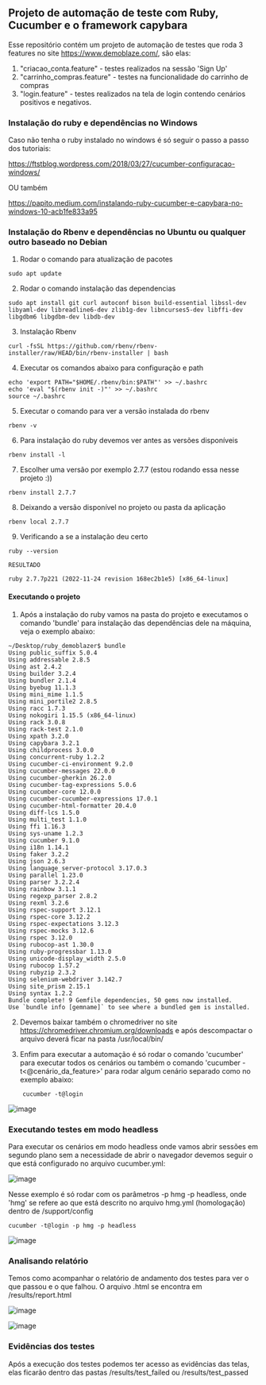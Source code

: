 ## Projeto de automação de teste com Ruby, Cucumber e o framework capybara ##

Esse repositório contém um projeto de automação de testes que roda 3 features no site https://www.demoblaze.com/, são elas:

1) "criacao_conta.feature" - testes realizados na sessão  'Sign Up' 
2) "carrinho_compras.feature" - testes na funcionalidade do carrinho de compras
3) "login.feature" - testes realizados na tela de login contendo cenários positivos e negativos.

### Instalação do ruby e dependências no Windows ###

Caso não tenha o ruby instalado no windows é só seguir o passo a passo dos tutoriais:

https://ftstblog.wordpress.com/2018/03/27/cucumber-configuracao-windows/

OU também

https://papito.medium.com/instalando-ruby-cucumber-e-capybara-no-windows-10-acb1fe833a95


### Instalação do Rbenv e dependências no Ubuntu ou qualquer outro baseado no Debian ###

1) Rodar o comando para atualização de pacotes
```shell
sudo apt update
```
2) Rodar o comando instalação das dependencias
```shell
sudo apt install git curl autoconf bison build-essential libssl-dev libyaml-dev libreadline6-dev zlib1g-dev libncurses5-dev libffi-dev libgdbm6 libgdbm-dev libdb-dev
```
3) Instalação Rbenv
```shell
curl -fsSL https://github.com/rbenv/rbenv-installer/raw/HEAD/bin/rbenv-installer | bash
```
4) Executar os comandos abaixo para configuração e path

```shell
echo 'export PATH="$HOME/.rbenv/bin:$PATH"' >> ~/.bashrc
echo 'eval "$(rbenv init -)"' >> ~/.bashrc
source ~/.bashrc
```
5) Executar o comando para ver a versão instalada do rbenv
```shell
rbenv -v
```
6) Para instalação do ruby devemos ver antes as versões disponíveis 
```shell
rbenv install -l
```
7) Escolher uma versão por exemplo 2.7.7 (estou rodando essa nesse projeto :))
```shell
rbenv install 2.7.7
```
8) Deixando a versão disponível no projeto ou pasta da aplicação
```shell
rbenv local 2.7.7
```
9) Verificando a se a instalação deu certo
```shell
ruby --version

RESULTADO

ruby 2.7.7p221 (2022-11-24 revision 168ec2b1e5) [x86_64-linux]
```

#### Executando o projeto ####

1) Após a instalação do ruby vamos na pasta do projeto e executamos o comando 'bundle' para instalação das dependências dele na máquina, veja o exemplo abaixo:
```shell
~/Desktop/ruby_demoblazer$ bundle
Using public_suffix 5.0.4
Using addressable 2.8.5
Using ast 2.4.2
Using builder 3.2.4
Using bundler 2.1.4
Using byebug 11.1.3
Using mini_mime 1.1.5
Using mini_portile2 2.8.5
Using racc 1.7.3
Using nokogiri 1.15.5 (x86_64-linux)
Using rack 3.0.8
Using rack-test 2.1.0
Using xpath 3.2.0
Using capybara 3.2.1
Using childprocess 3.0.0
Using concurrent-ruby 1.2.2
Using cucumber-ci-environment 9.2.0
Using cucumber-messages 22.0.0
Using cucumber-gherkin 26.2.0
Using cucumber-tag-expressions 5.0.6
Using cucumber-core 12.0.0
Using cucumber-cucumber-expressions 17.0.1
Using cucumber-html-formatter 20.4.0
Using diff-lcs 1.5.0
Using multi_test 1.1.0
Using ffi 1.16.3
Using sys-uname 1.2.3
Using cucumber 9.1.0
Using i18n 1.14.1
Using faker 3.2.2
Using json 2.6.3
Using language_server-protocol 3.17.0.3
Using parallel 1.23.0
Using parser 3.2.2.4
Using rainbow 3.1.1
Using regexp_parser 2.8.2
Using rexml 3.2.6
Using rspec-support 3.12.1
Using rspec-core 3.12.2
Using rspec-expectations 3.12.3
Using rspec-mocks 3.12.6
Using rspec 3.12.0
Using rubocop-ast 1.30.0
Using ruby-progressbar 1.13.0
Using unicode-display_width 2.5.0
Using rubocop 1.57.2
Using rubyzip 2.3.2
Using selenium-webdriver 3.142.7
Using site_prism 2.15.1
Using syntax 1.2.2
Bundle complete! 9 Gemfile dependencies, 50 gems now installed.
Use `bundle info [gemname]` to see where a bundled gem is installed.
```

2) Devemos baixar também o chromedriver no site https://chromedriver.chromium.org/downloads e após descompactar o arquivo deverá ficar na pasta /usr/local/bin/

3) Enfim para executar a automação é só rodar o comando 'cucumber' para executar todos os cenários ou também o comando 'cucumber -t<@cenário_da_feature>' para rodar algum cenário separado como no exemplo abaixo:
```shell
    cucumber -t@login
```
![image](https://github.com/thiagoalanjs/demoblazer_bdd_ruby/assets/32438113/ba09f8f1-ec4b-46c9-aa68-64a29647f3e9)




### Executando testes em modo headless ###
Para executar os cenários em modo headless onde vamos abrir sessões em segundo plano sem a necessidade de abrir o navegador devemos seguir o que está configurado no arquivo cucumber.yml:

![image](https://github.com/thiagoalanjs/demoblazer_bdd_ruby/assets/32438113/d833c791-5a2e-4ba4-95d7-6e6d0153db52)

Nesse exemplo é só rodar com os parâmetros -p hmg -p headless, onde 'hmg' se refere ao que está descrito no arquivo hmg.yml (homologação) dentro de /support/config
```shell
cucumber -t@login -p hmg -p headless
```
![image](https://github.com/thiagoalanjs/demoblazer_bdd_ruby/assets/32438113/017c5ded-3f98-43d6-94c9-519a120beec2)

### Analisando relatório ###

Temos como acompanhar o relatório de andamento dos testes para ver o que passou e o que falhou. O arquivo .html se encontra em /results/report.html

![image](https://github.com/thiagoalanjs/demoblazer_bdd_ruby/assets/32438113/758d0fc3-faf7-4397-91ad-316f6e06781e)
 

![image](https://github.com/thiagoalanjs/demoblazer_bdd_ruby/assets/32438113/90c7c3b4-484a-467b-8620-28780022cece)

### Evidências dos testes ###

Após a execução dos testes podemos ter acesso as evidências das telas, elas ficarão dentro das pastas /results/test_failed ou /results/test_passed
